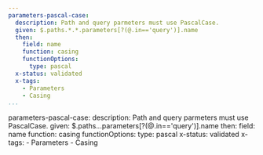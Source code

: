 ```yaml
---
parameters-pascal-case:
  description: Path and query parmeters must use PascalCase.
  given: $.paths.*.*.parameters[?(@.in=='query')].name
  then:
    field: name
    function: casing
    functionOptions:
      type: pascal
  x-status: validated
  x-tags:
    - Parameters
    - Casing      
...
```

parameters-pascal-case:
  description: Path and query parmeters must use PascalCase.
  given: $.paths.*.*.parameters[?(@.in=='query')].name
  then:
    field: name
    function: casing
    functionOptions:
      type: pascal
  x-status: validated
  x-tags:
    - Parameters
    - Casing        
